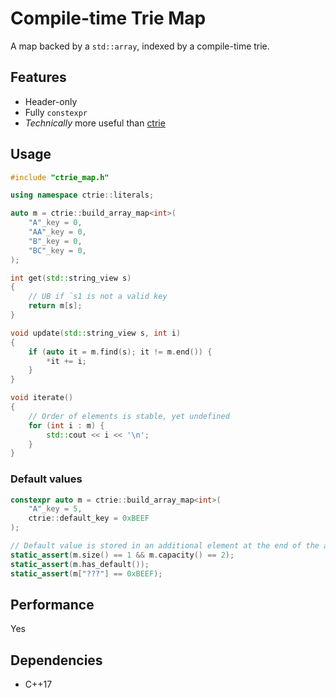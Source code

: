 # Compile-time Trie Map
A map backed by a `std::array`, indexed by a compile-time trie.

## Features
* Header-only
* Fully `constexpr`
* _Technically_ more useful than [ctrie](https://github.com/heyterrance/ctrie)

## Usage

```cpp
#include "ctrie_map.h"

using namespace ctrie::literals;

auto m = ctrie::build_array_map<int>(
    "A"_key = 0,
    "AA"_key = 0,
    "B"_key = 0,
    "BC"_key = 0,
);

int get(std::string_view s)
{
    // UB if `s1 is not a valid key
    return m[s];
}

void update(std::string_view s, int i)
{
    if (auto it = m.find(s); it != m.end()) {
        *it += i;
    }
}

void iterate()
{
    // Order of elements is stable, yet undefined
    for (int i : m) {
        std::cout << i << '\n';
    }
}
```

### Default values 
```cpp
constexpr auto m = ctrie::build_array_map<int>(
    "A"_key = 5,
    ctrie::default_key = 0xBEEF
);

// Default value is stored in an additional element at the end of the array
static_assert(m.size() == 1 && m.capacity() == 2);
static_assert(m.has_default());
static_assert(m["???"] == 0xBEEF);
```

## Performance
Yes 

## Dependencies
* C++17